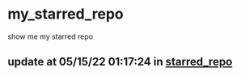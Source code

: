 # my_starred_repo
show me my starred repo

update at 05/15/22 01:17:24 in [starred_repo](./index.html)
---


